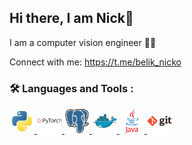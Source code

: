 ## Hi there, I am Nick👋

I am a computer vision engineer 👨‍💻

Connect with me:
https://t.me/belik_nicko

### :hammer_and_wrench: Languages and Tools :
<div>
  <a href="https://www.python.org/" target="_blank">
    <img src="https://github.com/devicons/devicon/blob/master/icons/python/python-original.svg" title="Python" alt="Python" width="40" height="40"/>
  </a>
  <a href="https://pytorch.org/" target="_blank">
    <img src="https://github.com/devicons/devicon/blob/master/icons/pytorch/pytorch-original-wordmark.svg" title="Pytorch" alt="Pytorch" width="40" height="40"/>
  </a>
  <a href="https://www.postgresql.org/" target="_blank">
    <img src="https://github.com/devicons/devicon/blob/master/icons/postgresql/postgresql-original.svg" title="Postgresql" alt="Postgresql" width="40" height="40"/>
  </a>
  <a href="https://www.docker.com/" target="_blank">
    <img src="https://github.com/devicons/devicon/blob/master/icons/docker/docker-original.svg" title="Docker" alt="Docker" width="40" height="40"/>
  </a>
  <a href="https://www.java.com/" target="_blank">
    <img src="https://github.com/devicons/devicon/blob/master/icons/java/java-original-wordmark.svg" title="Java" alt="Java" width="40" height="40"/>
  </a>
  <a href="https://git-scm.com/" target="_blank">
    <img src="https://github.com/devicons/devicon/blob/master/icons/git/git-original-wordmark.svg" title="Git" alt="Git" width="40" height="40"/>
  </a>
</div>
